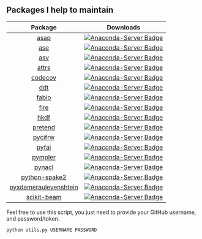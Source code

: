 ## Packages I help to maintain
| Package | Downloads |
|:---------:|:--------:|
|[asap](https://github.com/conda-forge/asap-feedstock) | [![Anaconda-Server Badge](https://anaconda.org/conda-forge/asap/badges/downloads.svg)](https://anaconda.org/conda-forge/asap) |
|[ase](https://github.com/conda-forge/ase-feedstock) | [![Anaconda-Server Badge](https://anaconda.org/conda-forge/ase/badges/downloads.svg)](https://anaconda.org/conda-forge/ase) |
|[asv](https://github.com/conda-forge/asv-feedstock) | [![Anaconda-Server Badge](https://anaconda.org/conda-forge/asv/badges/downloads.svg)](https://anaconda.org/conda-forge/asv) |
|[attrs](https://github.com/conda-forge/attrs-feedstock) | [![Anaconda-Server Badge](https://anaconda.org/conda-forge/attrs/badges/downloads.svg)](https://anaconda.org/conda-forge/attrs) |
|[codecov](https://github.com/conda-forge/codecov-feedstock) | [![Anaconda-Server Badge](https://anaconda.org/conda-forge/codecov/badges/downloads.svg)](https://anaconda.org/conda-forge/codecov) |
|[ddt](https://github.com/conda-forge/ddt-feedstock) | [![Anaconda-Server Badge](https://anaconda.org/conda-forge/ddt/badges/downloads.svg)](https://anaconda.org/conda-forge/ddt) |
|[fabio](https://github.com/conda-forge/fabio-feedstock) | [![Anaconda-Server Badge](https://anaconda.org/conda-forge/fabio/badges/downloads.svg)](https://anaconda.org/conda-forge/fabio) |
|[fire](https://github.com/conda-forge/fire-feedstock) | [![Anaconda-Server Badge](https://anaconda.org/conda-forge/fire/badges/downloads.svg)](https://anaconda.org/conda-forge/fire) |
|[hkdf](https://github.com/conda-forge/hkdf-feedstock) | [![Anaconda-Server Badge](https://anaconda.org/conda-forge/hkdf/badges/downloads.svg)](https://anaconda.org/conda-forge/hkdf) |
|[pretend](https://github.com/conda-forge/pretend-feedstock) | [![Anaconda-Server Badge](https://anaconda.org/conda-forge/pretend/badges/downloads.svg)](https://anaconda.org/conda-forge/pretend) |
|[pycifrw](https://github.com/conda-forge/pycifrw-feedstock) | [![Anaconda-Server Badge](https://anaconda.org/conda-forge/pycifrw/badges/downloads.svg)](https://anaconda.org/conda-forge/pycifrw) |
|[pyfai](https://github.com/conda-forge/pyfai-feedstock) | [![Anaconda-Server Badge](https://anaconda.org/conda-forge/pyfai/badges/downloads.svg)](https://anaconda.org/conda-forge/pyfai) |
|[pympler](https://github.com/conda-forge/pympler-feedstock) | [![Anaconda-Server Badge](https://anaconda.org/conda-forge/pympler/badges/downloads.svg)](https://anaconda.org/conda-forge/pympler) |
|[pynacl](https://github.com/conda-forge/pynacl-feedstock) | [![Anaconda-Server Badge](https://anaconda.org/conda-forge/pynacl/badges/downloads.svg)](https://anaconda.org/conda-forge/pynacl) |
|[python-spake2](https://github.com/conda-forge/python-spake2-feedstock) | [![Anaconda-Server Badge](https://anaconda.org/conda-forge/python-spake2/badges/downloads.svg)](https://anaconda.org/conda-forge/python-spake2) |
|[pyxdameraulevenshtein](https://github.com/conda-forge/pyxdameraulevenshtein-feedstock) | [![Anaconda-Server Badge](https://anaconda.org/conda-forge/pyxdameraulevenshtein/badges/downloads.svg)](https://anaconda.org/conda-forge/pyxdameraulevenshtein) |
|[scikit-beam](https://github.com/conda-forge/scikit-beam-feedstock) | [![Anaconda-Server Badge](https://anaconda.org/conda-forge/scikit-beam/badges/downloads.svg)](https://anaconda.org/conda-forge/scikit-beam) |


Feel free to use this script, you just need to provide your GitHub username, 
and password/token.

`python utils.py USERNAME PASSWORD`